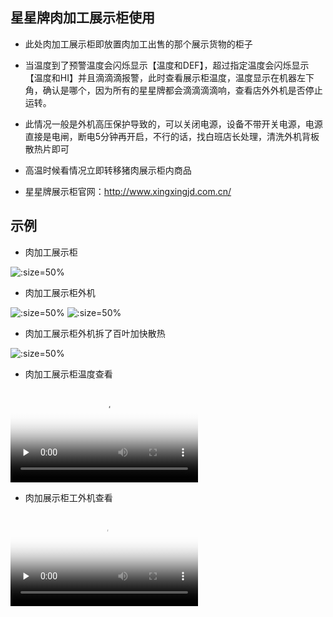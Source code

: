 ## 星星牌肉加工展示柜使用

* 此处肉加工展示柜即放置肉加工出售的那个展示货物的柜子

* 当温度到了预警温度会闪烁显示【温度和DEF】，超过指定温度会闪烁显示【温度和HI】并且滴滴滴报警，此时查看展示柜温度，温度显示在机器左下角，确认是哪个，因为所有的星星牌都会滴滴滴滴响，查看店外外机是否停止运转。

* 此情况一般是外机高压保护导致的，可以关闭电源，设备不带开关电源，电源直接是电闸，断电5分钟再开启，不行的话，找白班店长处理，清洗外机背板散热片即可

* 高温时候看情况立即转移猪肉展示柜内商品

* 星星牌展示柜官网：http://www.xingxingjd.com.cn/


## 示例

* 肉加工展示柜

![](https://gitcode.net/GaloisField/WORKFLOWS4COMPANY/-/raw/master/resources/pic/equipment/星星牌肉加工展示柜.jpeg ':size=50%')

* 肉加工展示柜外机
 
![](https://gitcode.net/GaloisField/WORKFLOWS4COMPANY/-/raw/master/resources/pic/equipment/外机星星牌肉加工展示柜1.jpeg ':size=50%')
![](https://gitcode.net/GaloisField/WORKFLOWS4COMPANY/-/raw/master/resources/pic/equipment/外机星星牌肉加工展示柜2.jpeg ':size=50%')

* 肉加工展示柜外机拆了百叶加快散热

![](https://gitcode.net/GaloisField/WORKFLOWS4COMPANY/-/raw/master/resources/pic/equipment/外机星星牌肉加工展示柜拆了百叶.jpeg ':size=50%')


* 肉加工展示柜温度查看

<video id="video" controls="" preload="none" poster="https://gitcode.net/GaloisField/WORKFLOWS4COMPANY/-/raw/master/resources/pic/common/视频封面3.png"><source id="mp4" src="https://gitcode.net/GaloisField/WORKFLOWS4COMPANY/-/raw/master/resources/pic/equipment/星星牌肉加工温度查看.mp4" type="video/mp4"></videos>

* 肉加展示柜工外机查看

<video id="video" controls="" preload="none" poster="https://gitcode.net/GaloisField/WORKFLOWS4COMPANY/-/raw/master/resources/pic/common/视频封面3.png"><source id="mp4" src="https://gitcode.net/GaloisField/WORKFLOWS4COMPANY/-/raw/master/resources/pic/equipment/星星牌肉加工展示柜外机查看.mp4" type="video/mp4"></videos>



